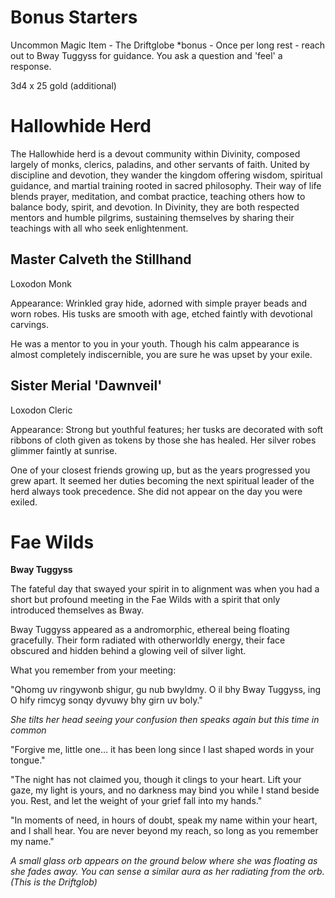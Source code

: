 # Bonus Starters

Uncommon Magic Item - The Driftglobe
    *bonus - Once per long rest - reach out to Bway Tuggyss for guidance.  You ask a question and 'feel' a response.

3d4 x 25 gold (additional)

# Hallowhide Herd

The Hallowhide herd is a devout community within Divinity, composed largely of monks, clerics, paladins, and other servants of faith. United by discipline and devotion, they wander the kingdom offering wisdom, spiritual guidance, and martial training rooted in sacred philosophy. Their way of life blends prayer, meditation, and combat practice, teaching others how to balance body, spirit, and devotion. In Divinity, they are both respected mentors and humble pilgrims, sustaining themselves by sharing their teachings with all who seek enlightenment.

## Master Calveth the Stillhand
Loxodon Monk

Appearance: Wrinkled gray hide, adorned with simple prayer beads and worn robes. His tusks are smooth with age, etched faintly with devotional carvings.

He was a mentor to you in your youth.  Though his calm appearance is almost completely indiscernible, you are sure he was upset by your exile.

## Sister Merial 'Dawnveil'
Loxodon Cleric

Appearance: Strong but youthful features; her tusks are decorated with soft ribbons of cloth given as tokens by those she has healed. Her silver robes glimmer faintly at sunrise.

One of your closest friends growing up, but as the years progressed you grew apart.  It seemed her duties becoming the next spiritual leader of the herd always took precedence.  She did not appear on the day you were exiled.

# Fae Wilds

**Bway Tuggyss**

The fateful day that swayed your spirit in to alignment was when you had a short but profound meeting in the Fae Wilds with a spirit that only introduced themselves as Bway.

Bway Tuggyss appeared as a andromorphic, ethereal being floating gracefully. Their form radiated with otherworldly energy, their face obscured and hidden behind a glowing veil of silver light.

What you remember from your meeting:

"Qhomg uv ringywonb shigur, gu nub bwyldmy. O il bhy Bway Tuggyss, ing O hify rimcyg sonqy dyvuwy bhy girn uv boly."

*She tilts her head seeing your confusion then speaks again but this time in common*

"Forgive me, little one… it has been long since I last shaped words in your tongue." 

"The night has not claimed you, though it clings to your heart. Lift your gaze, my light is yours, and no darkness may bind you while I stand beside you. Rest, and let the weight of your grief fall into my hands."

"In moments of need, in hours of doubt, speak my name within your heart, and I shall hear. You are never beyond my reach, so long as you remember my name."

*A small glass orb appears on the ground below where she was floating as she fades away. You can sense a similar aura as her radiating from the orb. (This is the Driftglob)*